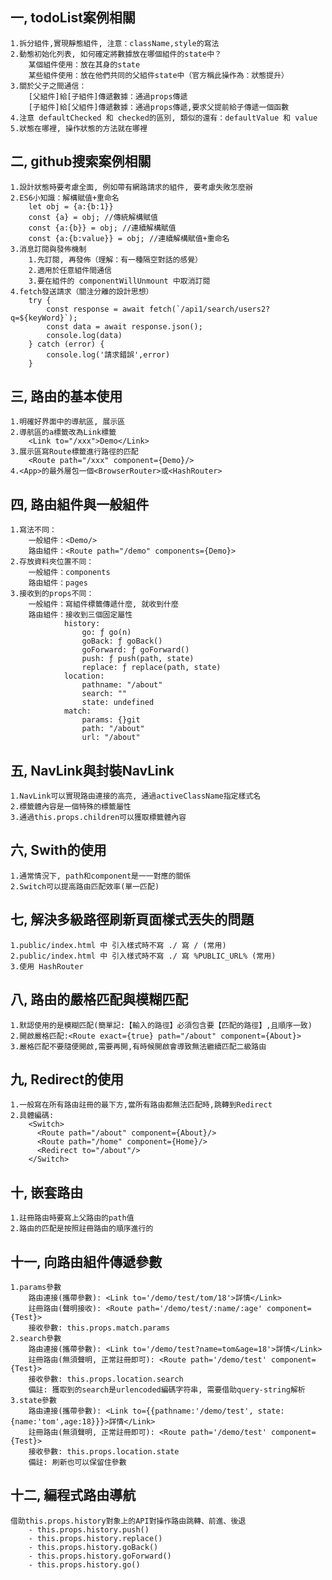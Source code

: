 ## 一, todoList案例相關
    1.拆分組件,實現靜態組件, 注意：className,style的寫法
    2.動態初始化列表, 如何確定將數據放在哪個組件的state中？
        某個組件使用：放在其身的state
        某些組件使用：放在他們共同的父組件state中（官方稱此操作為：狀態提升）
    3.關於父子之間通信：
        [父組件]給[子組件]傳遞數據：通過props傳遞
        [子組件]給[父組件]傳遞數據：通過props傳遞,要求父提前給子傳遞一個函數
    4.注意 defaultChecked 和 checked的區別, 類似的還有：defaultValue 和 value
    5.狀態在哪裡, 操作狀態的方法就在哪裡

## 二, github搜索案例相關
    1.設計狀態時要考慮全面, 例如帶有網路請求的組件, 要考慮失敗怎麼辦
    2.ES6小知識：解構賦值+重命名
        let obj = {a:{b:1}}
        const {a} = obj; //傳統解構賦值
        const {a:{b}} = obj; //連續解構賦值
        const {a:{b:value}} = obj; //連續解構賦值+重命名
    3.消息訂閱與發佈機制
        1.先訂閱, 再發佈（理解：有一種隔空對話的感覺）
        2.適用於任意組件間通信
        3.要在組件的 componentWillUnmount 中取消訂閱
    4.fetch發送請求（關注分離的設計思想）
        try {
            const response = await fetch(`/api1/search/users2?q=${keyWord}`);
            const data = await response.json();
            console.log(data)
        } catch (error) {
            console.log('請求錯誤',error)
        }

## 三, 路由的基本使用
    1.明確好界面中的導航區, 展示區
    2.導航區的a標籤改為Link標籤
        <Link to="/xxx">Demo</Link>
    3.展示區寫Route標籤進行路徑的匹配
        <Route path="/xxx" component={Demo}/>
    4.<App>的最外層包一個<BrowserRouter>或<HashRouter>

## 四, 路由組件與一般組件
    1.寫法不同：
        一般組件：<Demo/>
        路由組件：<Route path="/demo" components={Demo}>
    2.存放資料夾位置不同：
        一般組件：components
        路由組件：pages
    3.接收到的props不同：
        一般組件：寫組件標籤傳遞什麼, 就收到什麼
        路由組件：接收到三個固定屬性
                history:
                    go: ƒ go(n)
                    goBack: ƒ goBack()
                    goForward: ƒ goForward()
                    push: ƒ push(path, state)
                    replace: ƒ replace(path, state)
                location:
                    pathname: "/about"
                    search: ""
                    state: undefined
                match:
                    params: {}git
                    path: "/about"
                    url: "/about"
## 五, NavLink與封裝NavLink
    1.NavLink可以實現路由連接的高亮, 通過activeClassName指定樣式名
    2.標籤體內容是一個特殊的標籤屬性
    3.通過this.props.children可以獲取標籤體內容
## 六, Swith的使用
    1.通常情況下, path和component是一一對應的關係
    2.Switch可以提高路由匹配效率(單一匹配)
## 七, 解決多級路徑刷新頁面樣式丟失的問題
    1.public/index.html 中 引入樣式時不寫 ./ 寫 / (常用)
    2.public/index.html 中 引入樣式時不寫 ./ 寫 %PUBLIC_URL% (常用)
    3.使用 HashRouter
## 八, 路由的嚴格匹配與模糊匹配
    1.默認使用的是模糊匹配(簡單記:【輸入的路徑】必須包含要【匹配的路徑】,且順序一致)
    2.開啟嚴格匹配:<Route exact={true} path="/about" component={About}>
    3.嚴格匹配不要隨便開啟,需要再開,有時候開啟會導致無法繼續匹配二級路由
## 九, Redirect的使用
    1.一般寫在所有路由註冊的最下方,當所有路由都無法匹配時,跳轉到Redirect
    2.具體編碼:
        <Switch>
          <Route path="/about" component={About}/>
          <Route path="/home" component={Home}/>
          <Redirect to="/about"/>
        </Switch>
## 十, 嵌套路由
    1.註冊路由時要寫上父路由的path值
    2.路由的匹配是按照註冊路由的順序進行的
## 十一, 向路由組件傳遞參數
    1.params參數
        路由連接(攜帶參數): <Link to='/demo/test/tom/18'>詳情</Link>
        註冊路由(聲明接收): <Route path='/demo/test/:name/:age' component={Test}>
        接收參數: this.props.match.params
    2.search參數
        路由連接(攜帶參數): <Link to='/demo/test?name=tom&age=18'>詳情</Link>
        註冊路由(無須聲明, 正常註冊即可): <Route path='/demo/test' component={Test}>
        接收參數: this.props.location.search
        備註: 獲取到的search是urlencoded編碼字符串, 需要借助query-string解析
    3.state參數
        路由連接(攜帶參數): <Link to={{pathname:'/demo/test', state:{name:'tom',age:18}}}>詳情</Link>
        註冊路由(無須聲明, 正常註冊即可): <Route path='/demo/test' component={Test}>
        接收參數: this.props.location.state
        備註: 刷新也可以保留住參數
## 十二, 編程式路由導航
    借助this.props.history對象上的API對操作路由跳轉、前進、後退
        - this.props.history.push()
        - this.props.history.replace()
        - this.props.history.goBack()
        - this.props.history.goForward()
        - this.props.history.go()
